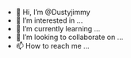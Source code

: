 - 👋 Hi, I’m @Dustyjimmy
- 👀 I’m interested in ...
- 🌱 I’m currently learning ...
- 💞️ I’m looking to collaborate on ...
- 📫 How to reach me ...

<!---
Dustyjimmy/Dustyjimmy is a ✨ special ✨ repository because its `README.md` (this file) appears on your GitHub profile.
You can click the Preview link to take a look at your changes.
--->
